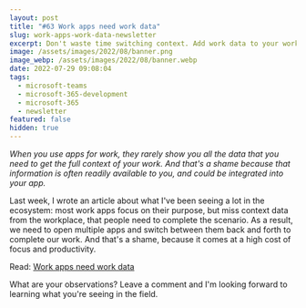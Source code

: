 ```yaml
---
layout: post
title: "#63 Work apps need work data"
slug: work-apps-work-data-newsletter
excerpt: Don't waste time switching context. Add work data to your work apps
image: /assets/images/2022/08/banner.png
image_webp: /assets/images/2022/08/banner.webp
date: 2022-07-29 09:08:04
tags:
  - microsoft-teams
  - microsoft-365-development
  - microsoft-365
  - newsletter
featured: false
hidden: true
---
```


_When you use apps for work, they rarely show you all the data that you need to get the full context of your work. And that's a shame because that information is often readily available to you, and could be integrated into your app._

Last week, I wrote an article about what I've been seeing a lot in the ecosystem: most work apps focus on their purpose, but miss context data from the workplace, that people need to complete the scenario. As a result, we need to open multiple apps and switch between them back and forth to complete our work. And that's a shame, because it comes at a high cost of focus and productivity.

Read: [Work apps need work data](https://blog.mastykarz.nl/work-apps-work-data/)

What are your observations? Leave a comment and I'm looking forward to learning what you're seeing in the field.
